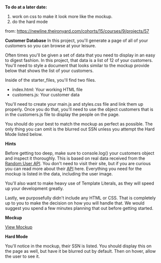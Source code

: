 __To do at a later date:__
1. work on css to make it look more like the mockup.
2. do the hard mode

from: https://newline.theironyard.com/cohorts/15/courses/9/projects/57

**Customer Database**
In this project, you'll generate a page of all of your customers so you can browse at your leisure.

Often times you'll be given a set of data that you need to display in an easy to digest fashion. In this project, that data is a list of 12 of your customers. You'll need to style a document that looks similar to the mockup provide below that shows the list of your customers.

Inside of the starter_files, you'll find two files.

* index.html: Your working HTML file
* customers.js: Your customer data

You'll need to create your main.js and styles.css file and link them up properly. Once you do that, you'll need to use the object customers that is in the customers.js file to display the people on the page.

You should do your best to match the mockup as perfect as possible. The only thing you can omit is the blurred out SSN unless you attempt the Hard Mode listed below.

**Hints**

Before getting too deep, make sure to console.log() your customers object and inspect it thoroughly. This is based on real data received from the [Random User API](https://randomuser.me/). You don't need to visit their site, but if you are curious you can read more about their [API](https://randomuser.me/documentation) here. Everything you need for the mockup is listed in the data, including the user image.

You'll also want to make heavy use of Template Literals, as they will speed up your development greatly.

Lastly, we purposefully didn't include any HTML or CSS. That is completely up to you to make the decision on how you will handle that. We would suggest you spend a few minutes planning that out before getting started.

**Mockup**

[View Mockup](/images/65ab3f02-users.jpg)

**Hard Mode**

You'll notice in the mockup, their SSN is listed. You should display this on the page as well, but have it be blurred out by default. Then on hover, allow the user to see it.
